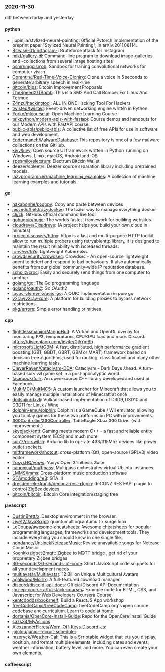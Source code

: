 ### 2020-11-30
diff between today and yesterday

#### python
* [jiupinjia/stylized-neural-painting](https://github.com/jiupinjia/stylized-neural-painting): Official Pytorch implementation of the preprint paper "Stylized Neural Painting", in arXiv:2011.08114.
* [Bitwise-01/Instagram-](https://github.com/Bitwise-01/Instagram-): Bruteforce attack for Instagram
* [mikf/gallery-dl](https://github.com/mikf/gallery-dl): Command-line program to download image-galleries and -collections from several image hosting sites
* [osmr/imgclsmob](https://github.com/osmr/imgclsmob): Sandbox for training convolutional networks for computer vision
* [CorentinJ/Real-Time-Voice-Cloning](https://github.com/CorentinJ/Real-Time-Voice-Cloning): Clone a voice in 5 seconds to generate arbitrary speech in real-time
* [bitcoin/bips](https://github.com/bitcoin/bips): Bitcoin Improvement Proposals
* [TheSpeedX/TBomb](https://github.com/TheSpeedX/TBomb): This is a SMS And Call Bomber For Linux And Termux
* [Z4nzu/hackingtool](https://github.com/Z4nzu/hackingtool): ALL IN ONE Hacking Tool For Hackers
* [twisted/twisted](https://github.com/twisted/twisted): Event-driven networking engine written in Python.
* [Yorko/mlcourse.ai](https://github.com/Yorko/mlcourse.ai): Open Machine Learning Course
* [talkpython/modern-apis-with-fastapi](https://github.com/talkpython/modern-apis-with-fastapi): Course demos and handouts for our Modern APIs with FastAPI course.
* [public-apis/public-apis](https://github.com/public-apis/public-apis): A collective list of free APIs for use in software and web development.
* [Endermanch/MalwareDatabase](https://github.com/Endermanch/MalwareDatabase): This repository is one of a few malware collections on the GitHub.
* [kivy/kivy](https://github.com/kivy/kivy): Open source UI framework written in Python, running on Windows, Linux, macOS, Android and iOS
* [spesmilo/electrum](https://github.com/spesmilo/electrum): Electrum Bitcoin Wallet
* [deezer/spleeter](https://github.com/deezer/spleeter): Deezer source separation library including pretrained models.
* [lazyprogrammer/machine_learning_examples](https://github.com/lazyprogrammer/machine_learning_examples): A collection of machine learning examples and tutorials.

#### go
* [nakabonne/pbgopy](https://github.com/nakabonne/pbgopy): Copy and paste between devices
* [jesseduffield/lazydocker](https://github.com/jesseduffield/lazydocker): The lazier way to manage everything docker
* [cli/cli](https://github.com/cli/cli): GitHubs official command line tool
* [gohugoio/hugo](https://github.com/gohugoio/hugo): The worlds fastest framework for building websites.
* [cloudreve/Cloudreve](https://github.com/cloudreve/Cloudreve):  (A project helps you build your own cloud in minutes)
* [projectdiscovery/httpx](https://github.com/projectdiscovery/httpx): httpx is a fast and multi-purpose HTTP toolkit allow to run multiple probers using retryablehttp library, it is designed to maintain the result reliability with increased threads.
* [rancher/k3s](https://github.com/rancher/k3s): Lightweight Kubernetes
* [crowdsecurity/crowdsec](https://github.com/crowdsecurity/crowdsec): Crowdsec - An open-source, lightweight agent to detect and respond to bad behaviours. It also automatically benefits from our global community-wide IP reputation database.
* [schollz/croc](https://github.com/schollz/croc): Easily and securely send things from one computer to another  
* [golang/go](https://github.com/golang/go): The Go programming language
* [golang/oauth2](https://github.com/golang/oauth2): Go OAuth2
* [lucas-clemente/quic-go](https://github.com/lucas-clemente/quic-go): A QUIC implementation in pure go
* [v2ray/v2ray-core](https://github.com/v2ray/v2ray-core): A platform for building proxies to bypass network restrictions.
* [pkg/errors](https://github.com/pkg/errors): Simple error handling primitives

#### cpp
* [flightlessmango/MangoHud](https://github.com/flightlessmango/MangoHud): A Vulkan and OpenGL overlay for monitoring FPS, temperatures, CPU/GPU load and more. Discord: https://discordapp.com/invite/Gj5YmBb
* [microsoft/LightGBM](https://github.com/microsoft/LightGBM): A fast, distributed, high performance gradient boosting (GBT, GBDT, GBRT, GBM or MART) framework based on decision tree algorithms, used for ranking, classification and many other machine learning tasks.
* [CleverRaven/Cataclysm-DDA](https://github.com/CleverRaven/Cataclysm-DDA): Cataclysm - Dark Days Ahead. A turn-based survival game set in a post-apocalyptic world.
* [facebook/folly](https://github.com/facebook/folly): An open-source C++ library developed and used at Facebook.
* [MultiMC/MultiMC5](https://github.com/MultiMC/MultiMC5): A custom launcher for Minecraft that allows you to easily manage multiple installations of Minecraft at once
* [doitsujin/dxvk](https://github.com/doitsujin/dxvk): Vulkan-based implementation of D3D9, D3D10 and D3D11 for Linux / Wine
* [dolphin-emu/dolphin](https://github.com/dolphin-emu/dolphin): Dolphin is a GameCube / Wii emulator, allowing you to play games for these two platforms on PC with improvements.
* [360Controller/360Controller](https://github.com/360Controller/360Controller): TattieBogle Xbox 360 Driver (with improvements)
* [skypjack/entt](https://github.com/skypjack/entt): Gaming meets modern C++ - a fast and reliable entity component system (ECS) and much more
* [sui77/rc-switch](https://github.com/sui77/rc-switch): Arduino lib to operate 433/315Mhz devices like power outlet sockets.
* [mltframework/shotcut](https://github.com/mltframework/shotcut): cross-platform (Qt), open-source (GPLv3) video editor
* [YosysHQ/yosys](https://github.com/YosysHQ/yosys): Yosys Open SYnthesis Suite
* [canonical/multipass](https://github.com/canonical/multipass): Multipass orchestrates virtual Ubuntu instances
* [LMMS/lmms](https://github.com/LMMS/lmms): Cross-platform music production software
* [GTAmodding/re3](https://github.com/GTAmodding/re3): GTA III
* [dresden-elektronik/deconz-rest-plugin](https://github.com/dresden-elektronik/deconz-rest-plugin): deCONZ REST-API plugin to control ZigBee devices
* [bitcoin/bitcoin](https://github.com/bitcoin/bitcoin): Bitcoin Core integration/staging tree

#### javascript
* [DustinBrett/x](https://github.com/DustinBrett/x): Desktop environment in the browser.
* [ziye12/JavaScript](https://github.com/ziye12/JavaScript): quantumult xquantumult x surge loon
* [LeCoupa/awesome-cheatsheets](https://github.com/LeCoupa/awesome-cheatsheets):  Awesome cheatsheets for popular programming languages, frameworks and development tools. They include everything you should know in one single file.
* [nondanee/UnblockNeteaseMusic](https://github.com/nondanee/UnblockNeteaseMusic): Revive unavailable songs for Netease Cloud Music
* [Koenkk/zigbee2mqtt](https://github.com/Koenkk/zigbee2mqtt): Zigbee  to MQTT bridge , get rid of your proprietary Zigbee bridges 
* [30-seconds/30-seconds-of-code](https://github.com/30-seconds/30-seconds-of-code): Short JavaScript code snippets for all your development needs
* [multiavatar/Multiavatar](https://github.com/multiavatar/Multiavatar): 12 Billion Unique Multicultural Avatars
* [agalwood/Motrix](https://github.com/agalwood/Motrix): A full-featured download manager.
* [discord/discord-api-docs](https://github.com/discord/discord-api-docs): Official Discord API Documentation
* [jhu-ep-coursera/fullstack-course4](https://github.com/jhu-ep-coursera/fullstack-course4): Example code for HTML, CSS, and Javascript for Web Developers Coursera Course
* [kentcdodds/bookshelf](https://github.com/kentcdodds/bookshelf): Build a ReactJS App workshop
* [freeCodeCamp/freeCodeCamp](https://github.com/freeCodeCamp/freeCodeCamp): freeCodeCamp.org's open source codebase and curriculum. Learn to code at home.
* [dortania/OpenCore-Install-Guide](https://github.com/dortania/OpenCore-Install-Guide): Repo for the OpenCore Install Guide
* [sazs34/MyActions](https://github.com/sazs34/MyActions): 
* [AlexzanderFlores/Worn-Off-Keys-Discord-Js](https://github.com/AlexzanderFlores/Worn-Off-Keys-Discord-Js): 
* [jojoldu/junior-recruit-scheduler](https://github.com/jojoldu/junior-recruit-scheduler):    
* [mzeryck/Weather-Cal](https://github.com/mzeryck/Weather-Cal): This is a Scriptable widget that lets you display, position, and format multiple elements, including dates and events, weather information, battery level, and more. You can even create your own elements.

#### coffeescript
